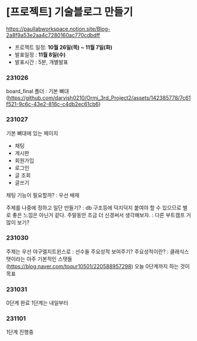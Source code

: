 # [프로젝트] 기술블로그 만들기
https://paullabworkspace.notion.site/Blog-2a8f9a53e2aa4c7280160ac770cdbdff

- 프로젝트 일정: **10월 26일(목) ~ 11월 7일(화)**
- 발표일정 : **11월 8일(수)**
- 발표시간 : 5분, 개별발표


### 231026

board_final 폴더 : 기본 뼈대
(https://github.com/darvish0210/Ormi_3rd_Project2/assets/142385778/7c61f521-9c6c-43e2-816c-c4db2ec61cb6)

### 231027

기본 뼈대에 있는 페이지
- 채팅
- 게시판
- 회원가입
- 로그인
- 글 조회
- 글쓰기

채팅 기능이 필요할까? : 우선 배제

주제를 나중에 정하고 일단 만들기? : db 구조등에 덕지덕지 붙여야 할 수 있으므로 별로 좋은 느낌은 아닌거 같다.
주말동안 조금 더 신경써서 생각해보자. : 다른 부트캠프 거 많이 보기?

### 231030

주제는 우선 야구엘지트윈스로 : 선수들 주요성적 보여주기?
주요성적이란? : 클래식스탯이라는 아주 기본적인 스탯들(https://blog.naver.com/toqur10501/220588957298)
오늘 0단계까지 하는 것이 목표

### 231031

0단계 완료
1단계는 내일부터 

### 231101
1단계 진행중